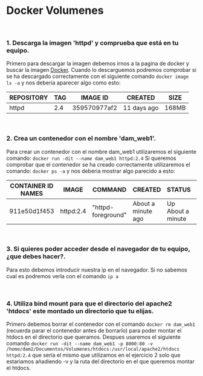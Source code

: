 # Docker Volumenes

<br>

### 1. Descarga la imagen 'httpd' y comprueba que está en tu equipo.

Primero para descargar la imagen debemos irnos a la pagina de docker y buscar la imagen [Docker](https://hub.docker.com/search?q=). Cuando lo descarguemos podremos comprobar si se ha descargado correctamente con el siguiente comando `docker image ls -a` y nos deberia aparecer algo como esto:

|REPOSITORY|TAG|IMAGE ID|CREATED|SIZE|
|------|------|------|------|------|
|httpd|2.4|359570977af2|11 days ago|168MB|

<br> 

### 2. Crea un contenedor con el nombre 'dam_web1'.
Para crear un contenedor con el nombre dam_web1 utilizaremos el siguiente comando: `docker run -dit --name dam_web1 httpd:2.4`
Si queremos comprobar que el contenedor se ha creado correctamente utilizaremos el comando: `docker ps -a` y nos deberia mostrar algo parecido a esto:
 
|CONTAINER ID NAMES|IMAGE|COMMAND|CREATED|STATUS|PORTS|NAME|
|------|------|------|------|------|------|------|
|911e50d1f453|httpd:2.4|"httpd-foreground"| About a minute ago|Up About a minute|80/tcp|dam_web1|


<br>

### 3. Si quieres poder acceder desde el navegador de tu equipo, ¿que debes hacer?.
Para esto debemos introducir nuestra ip en el navegador. Si no sabemos cual es podremos verla con el comando `ip a`

<br>

### 4. Utiliza bind mount para que el directorio del apache2 'htdocs' este montado un directorio que tu elijas. 
Primero debemos borrar el contenedor con el comando `docker rm dam_web1` (recuerda parar el contenedor antes de borrarlo) para poder montar el htdocs en el directorio que queramos.
Despues usaremos el siguiente comando `docker run -dit --name dam_web1 -p 8000:80 -v /home/dam2/Documentos/Volumenes/htdocs:/usr/local/apache2/htdocs httpd:2.4` que sería el mismo que utilizamos en el ejercicio 2 solo que estariamos añadiendo -v y la ruta del directorio en el que queremos montar el htdocs.